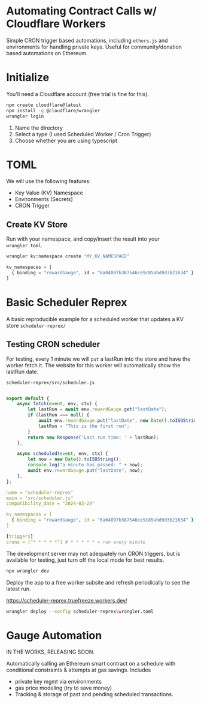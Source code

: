 # Automating Contract Calls w/ Cloudflare Workers

Simple CRON trigger based automations, including `ethers.js` and environments 
for handling private keys. Useful for community/donation based automations on Ethereum.

# Initialize

You'll need a Cloudflare account (free trial is fine for this).
```bash
npm create cloudflare@latest
npm install -g @cloudflare/wrangler
wrangler login

```

1. Name the directory
2. Select a type (I used Scheduled Worker / Cron Trigger)
3. Choose whether you are using typescript

# TOML

We will use the following features:

- Key Value (KV) Namespace 
- Environments (Secrets)
- CRON Trigger

## Create KV Store

Run with your namespace, and copy/insert the result into your `wrangler.toml`.
```bash
wrangler kv:namespace create "MY_KV_NAMESPACE"
```

```js
kv_namespaces = [
  { binding = "rewardGauge", id = "6a04097b387546ce9c85abd9d3b21634" }
]
```

# Basic Scheduler Reprex

A basic reproducible example for a scheduled worker that updates a KV store `scheduler-reprex/`

## Testing CRON scheduler

For testing, every 1 minute we will `put` a lastRun into the store and have the worker fetch it.
The website for this worker will automatically show the lastRun date.

`scheduler-reprex/src/scheduler.js` 

```js

export default {
    async fetch(event, env, ctx) {
        let lastRun = await env.rewardGauge.get("lastDate");
        if (lastRun === null) {
            await env.rewardGauge.put("lastDate", new Date().toISOString());
            lastRun = "This is the first run";
        }
        return new Response('Last run time: ' + lastRun);
    },

    async scheduled(event, env, ctx) {
        let now = new Date().toISOString(); 
		console.log("a minute has passed: " + now);
        await env.rewardGauge.put("lastDate", now);
    },
};

```

```yaml
name = "scheduler-reprex"
main = "src/scheduler.js"
compatibility_date = "2024-03-29"

kv_namespaces = [
  { binding = "rewardGauge", id = "6a04097b387546ce9c85abd9d3b21634" }
]

[triggers]
crons = ["* * * * *"] # * * * * * = run every minute

```


The development server may not adequately run CRON triggers, but is available for testing, just turn off the local mode for best results.
```bash
npx wrangler dev
```

Deploy the app to a free worker subsite and refresh periodically to see the latest run. 

https://scheduler-reprex.truefreeze.workers.dev/

```bash
wrangler deploy --config scheduler-reprex\wrangler.toml
```

# Gauge Automation

IN THE WORKS, RELEASING SOON.

Automatically calling an Ethereum smart contract on a schedule with conditional constraints & attempts at gas savings. Includes

- private key mgmt via environments
- gas price modeling (try to save money)
- Tracking & storage of past and pending scheduled transactions.


